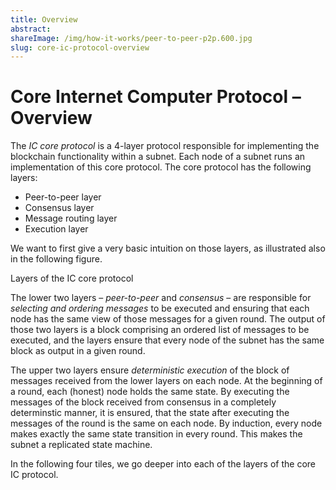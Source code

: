 ```yaml
---
title: Overview
abstract: 
shareImage: /img/how-it-works/peer-to-peer-p2p.600.jpg
slug: core-ic-protocol-overview
---
```


# Core Internet Computer Protocol – Overview

The *IC core protocol* is a 4-layer protocol responsible for implementing the blockchain functionality within a subnet. Each node of a subnet runs an implementation of this core protocol. The core protocol has the following layers:
* Peer-to-peer layer
* Consensus layer
* Message routing layer
* Execution layer

We want to first give a very basic intuition on those layers, as illustrated also in the following figure.

[](img/core_protocol_layers.png)
Layers of the IC core protocol

The lower two layers – *peer-to-peer* and *consensus* – are responsible for *selecting and ordering messages* to be executed and ensuring that each node has the same view of those messages for a given round. The output of those two layers is a block comprising an ordered list of messages to be executed, and the layers ensure that every node of the subnet has the same block as output in a given round.

The upper two layers ensure *deterministic execution* of the block of messages received from the lower layers on each node. At the beginning of a round, each (honest) node holds the same state. By executing the messages of the block received from consensus in a completely determinstic manner, it is ensured, that the state after executing the messages of the round is the same on each node. By induction, every node makes exactly the same state transition in every round. This makes the subnet a replicated state machine.

In the following four tiles, we go deeper into each of the layers of the core IC protocol.
